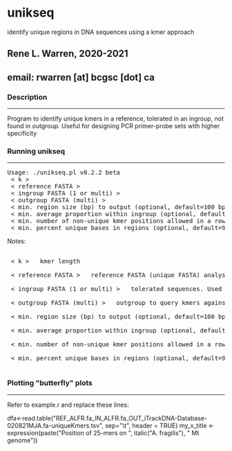 # unikseq
identify unique regions in DNA sequences using a kmer approach

## Rene L. Warren, 2020-2021
## email: rwarren [at] bcgsc [dot] ca


### Description
-----------

Program to identify unique kmers in a reference, tolerated in an ingroup, not found in outgroup. Useful for designing PCR primer-probe sets with higher specificity 

### Running unikseq
-----------

<pre>
Usage: ./unikseq.pl v0.2.2 beta
 < k >
 < reference FASTA >
 < ingroup FASTA (1 or multi) >
 < outgroup FASTA (multi) >
 < min. region size (bp) to output (optional, default=100 bp) >
 < min. average proportion within ingroup (optional, default=25 %) >
 < min. number of non-unique kmer positions allowed in a row (optional, default=1) >
 < min. percent unique bases in regions (optional, default=90 %) >
</pre>

Notes:
<pre>

 < k >   kmer length

 < reference FASTA >   reference FASTA (unique FASTA) analysis is done relative to it

 < ingroup FASTA (1 or multi) >   tolerated sequences. Used to find regions unique to a % (see option min. average proportion within ingroup)

 < outgroup FASTA (multi) >   outgroup to query kmers against. Note that input reference and ingroup sequences will be automatically excluded from this set.

 < min. region size (bp) to output (optional, default=100 bp) >   minimum "unique" region size to report.

 < min. average proportion within ingroup (optional, default=25 %) > program tracks the numberof qualifying sequences in the ingroup over the sequence stretch, averages and calculates a proportion of the total entries in the ingroup. Sequences are reported only when that proportion is above the minimum set here. 

 < min. number of non-unique kmer positions allowed in a row (optional, default=1) > this controls the tolerance for non-unique kmers in the outgroup when computing a sequence stretch. If set to 0, the sequence stretch is limited to unique kmers only and the % unique bases of the stretch will be 100% (see next parameter). Set to 1, allows some leniency and tolerates a single non-unique kmer in a row. Set to 2, tolerates up to 2 in a row, etc. When set >0, the %unique bases of a sequence stretch will almost never be 100% unique.

 < min. percent unique bases in regions (optional, default=90 %) > controls for sequence uniqueness. 

</pre>


### Plotting "butterfly" plots
-----------

Refer to example.r and replace these lines:

dfa<-read.table("REF_ALFR.fa_IN_ALFR.fa_OUT_iTrackDNA-Database-020821MJA.fa-uniqueKmers.tsv", sep="\t", header = TRUE)
my_x_title <- expression(paste("Position of 25-mers on ", italic("A. fragilis"), " Mt genome"))



